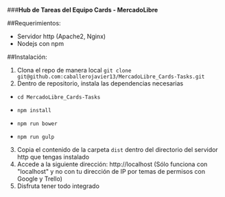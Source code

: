 ###**Hub de Tareas del Equipo Cards - MercadoLibre**

##Requerimientos:

- Servidor http (Apache2, Nginx)
- Nodejs con npm

##Instalación:


1. Clona el repo de manera local
`git clone git@github.com:caballerojavier13/MercadoLibre_Cards-Tasks.git`
2. Dentro de repositorio, instala las dependencias necesarias

- `cd MercadoLibre_Cards-Tasks`

- `npm install`

- `npm run bower`

- `npm run gulp`

3. Copia el contenido de la carpeta `dist` dentro del directorio del servidor http que tengas instalado
4. Accede a la siguiente dirección: http://localhost (Sólo funciona con "localhost" y no con tu dirección de IP por temas de permisos con Google y Trello)
5. Disfruta tener todo integrado
